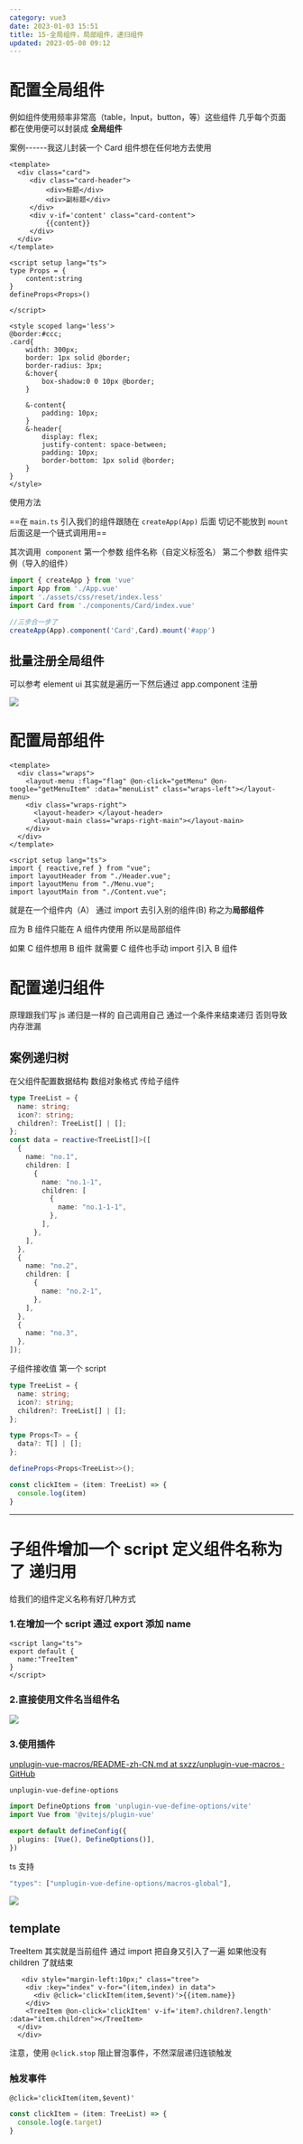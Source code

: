 ```yaml
---
category: vue3
date: 2023-01-03 15:51
title: 15-全局组件，局部组件，递归组件
updated: 2023-05-08 09:12
---
```


# 配置全局组件

例如组件使用频率非常高（table，Input，button，等）这些组件 几乎每个页面都在使用便可以封装成 **全局组件**

案例------我这儿封装一个 Card 组件想在任何地方去使用

```vue
<template>
  <div class="card">
     <div class="card-header">
         <div>标题</div>
         <div>副标题</div>
     </div>
     <div v-if='content' class="card-content">
         {{content}}
     </div>
  </div>
</template>

<script setup lang="ts">
type Props = {
    content:string
}
defineProps<Props>()

</script>

<style scoped lang='less'>
@border:#ccc;
.card{
    width: 300px;
    border: 1px solid @border;
    border-radius: 3px;
    &:hover{
        box-shadow:0 0 10px @border;
    }

    &-content{
        padding: 10px;
    }
    &-header{
        display: flex;
        justify-content: space-between;
        padding: 10px;
        border-bottom: 1px solid @border;
    }
}
</style>
```

使用方法

==在 `main.ts` 引入我们的组件跟随在 `createApp(App)` 后面 切记不能放到 `mount` 后面这是一个链式调用用==

其次调用  `component` 第一个参数 组件名称（自定义标签名） 第二个参数 组件实例（导入的组件）

```ts
import { createApp } from 'vue'
import App from './App.vue'
import './assets/css/reset/index.less'
import Card from './components/Card/index.vue'

//三步合一步了
createApp(App).component('Card',Card).mount('#app')
```

## 批量注册全局组件

可以参考 element ui 其实就是遍历一下然后通过 app.component 注册

![](./_images/image-2023-01-03_21-15-15-343-15-全局组件，局部组件，递归组件.png)

# 配置局部组件

```vue
<template>
  <div class="wraps">
    <layout-menu :flag="flag" @on-click="getMenu" @on-toogle="getMenuItem" :data="menuList" class="wraps-left"></layout-menu>
    <div class="wraps-right">
      <layout-header> </layout-header>
      <layout-main class="wraps-right-main"></layout-main>
    </div>
  </div>
</template>

<script setup lang="ts">
import { reactive,ref } from "vue";
import layoutHeader from "./Header.vue";
import layoutMenu from "./Menu.vue";
import layoutMain from "./Content.vue";
```

就是在一个组件内（A） 通过 import 去引入别的组件(B) 称之为**局部组件**

应为 B 组件只能在 A 组件内使用 所以是局部组件

如果 C 组件想用 B 组件 就需要 C 组件也手动 import 引入 B 组件

# 配置递归组件

原理跟我们写 js 递归是一样的 自己调用自己 通过一个条件来结束递归 否则导致内存泄漏

## 案例递归树

在父组件配置数据结构 数组对象格式 传给子组件

```ts
type TreeList = {
  name: string;
  icon?: string;
  children?: TreeList[] | [];
};
const data = reactive<TreeList[]>([
  {
    name: "no.1",
    children: [
      {
        name: "no.1-1",
        children: [
          {
            name: "no.1-1-1",
          },
        ],
      },
    ],
  },
  {
    name: "no.2",
    children: [
      {
        name: "no.2-1",
      },
    ],
  },
  {
    name: "no.3",
  },
]);
```

子组件接收值 第一个 script

```ts
type TreeList = {
  name: string;
  icon?: string;
  children?: TreeList[] | [];
};

type Props<T> = {
  data?: T[] | [];
};

defineProps<Props<TreeList>>();

const clickItem = (item: TreeList) => {
  console.log(item)
}
```

---

# 子组件增加一个 script 定义组件名称为了 递归用  

给我们的组件定义名称有好几种方式

### 1.在增加一个 script 通过 export 添加 name

```vue
<script lang="ts">
export default {
  name:"TreeItem"
}
</script>
```

### 2.直接使用文件名当组件名

![](./_images/image-2023-01-03_21-33-55-347-15-全局组件，局部组件，递归组件.png)

### 3.使用插件

[unplugin-vue-macros/README-zh-CN.md at sxzz/unplugin-vue-macros · GitHub](https://github.com/sxzz/unplugin-vue-macros/blob/HEAD/packages/define-options/README-zh-CN.md "unplugin-vue-macros/README-zh-CN.md at 722a80795a6c7558debf7c62fd5f57de70e0d0bf · sxzz/unplugin-vue-macros · GitHub")

`unplugin-vue-define-options`

```ts
import DefineOptions from 'unplugin-vue-define-options/vite'
import Vue from '@vitejs/plugin-vue'

export default defineConfig({
  plugins: [Vue(), DefineOptions()],
})
```

ts 支持

```js
"types": ["unplugin-vue-define-options/macros-global"],
```

![](./_images/image-2023-01-03_21-33-41-223-15-全局组件，局部组件，递归组件.png)

## template 

TreeItem 其实就是当前组件 通过 import 把自身又引入了一遍 如果他没有 children 了就结束

```vue
   <div style="margin-left:10px;" class="tree">
    <div :key="index" v-for="(item,index) in data">
      <div @click='clickItem(item,$event)'>{{item.name}}
    </div>
    <TreeItem @on-click='clickItem' v-if='item?.children?.length' :data="item.children"></TreeItem>
  </div>
  </div>
```

注意，使用 `@click.stop` 阻止冒泡事件，不然深层递归连锁触发

### 触发事件
`@click='clickItem(item,$event)'` 
```ts
const clickItem = (item: TreeList) => {
  console.log(e.target)
}
```